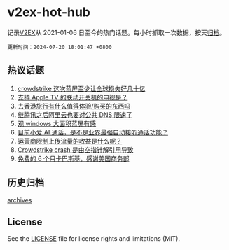 # v2ex-hot-hub

 记录[V2EX](https://www.v2ex.com/)从 2021-01-06 日至今的热门话题。每小时抓取一次数据，按天[归档](archives)。

`更新时间：2024-07-20 18:01:47 +0800`

## 热议话题

1. [crowdstrike 这次蓝屏至少让全球损失好几十亿](https://www.v2ex.com/t/1058707)
1. [支持 Apple TV 的联动开关机的电视是？](https://www.v2ex.com/t/1058681)
1. [去香港旅行有什么值得体验/购买的东西吗](https://www.v2ex.com/t/1058746)
1. [继腾讯之后阿里云也要对公共 DNS 限速了](https://www.v2ex.com/t/1058732)
1. [观 windows 大面积蓝屏有感](https://www.v2ex.com/t/1058716)
1. [目前小爱 AI 通话，是不是业界最强自动接听通话功能？](https://www.v2ex.com/t/1058663)
1. [运营商限制上传流量的收益是什么呢？](https://www.v2ex.com/t/1058674)
1. [Crowdstrike crash 是由空指针解引用导致](https://www.v2ex.com/t/1058738)
1. [免费的 6 个月卡巴斯基，感谢美国商务部](https://www.v2ex.com/t/1058725)

## 历史归档

[archives](archives)

## License

See the [LICENSE](LICENSE) file for license rights and limitations (MIT).

